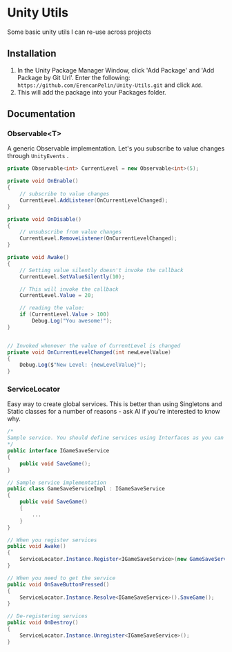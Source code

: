 # Unity Utils
Some basic unity utils I can re-use across projects

## Installation
1. In the Unity Package Manager Window, click 'Add Package' and 'Add Package by Git Url'. Enter the following: `https://github.com/ErencanPelin/Unity-Utils.git` and click `Add`.
2. This will add the package into your Packages folder.

## Documentation
### Observable\<T>
A generic Observable implementation. Let's you subscribe to value changes through `UnityEvents` .

```cs
private Observable<int> CurrentLevel = new Observable<int>(5);

private void OnEnable()
{
    // subscribe to value changes
    CurrentLevel.AddListener(OnCurrentLevelChanged);
}

private void OnDisable()
{
    // unsubscribe from value changes
    CurrentLevel.RemoveListener(OnCurrentLevelChanged);
}

private void Awake()
{
    // Setting value silently doesn't invoke the callback
    CurrentLevel.SetValueSilently(10);

    // This will invoke the callback
    CurrentLevel.Value = 20;

    // reading the value:
    if (CurrentLevel.Value > 100)
        Debug.Log("You awesome!");
}


// Invoked whenever the value of CurrentLevel is changed
private void OnCurrentLevelChanged(int newLevelValue)
{
    Debug.Log($"New Level: {newLevelValue}");
}

```

### ServiceLocator
Easy way to create global services. This is better than using Singletons and Static classes for a number of reasons - ask AI if you're interested to know why.
```cs
/* 
Sample service. You should define services using Interfaces as you can abstract the implementation with the contract provided by the ServiceLocator that way.
*/
public interface IGameSaveService
{
    public void SaveGame();
}

// Sample service implementation
public class GameSaveServiceImpl : IGameSaveService
{
    public void SaveGame()
    {
        ...
    }
}

// When you register services
public void Awake()
{
    ServiceLocator.Instance.Register<IGameSaveService>(new GameSaveServiceImpl());
}

// When you need to get the service
public void OnSaveButtonPressed()
{
    ServiceLocator.Instance.Resolve<IGameSaveService>().SaveGame();
}

// De-registering services
public void OnDestroy()
{
    ServiceLocator.Instance.Unregister<IGameSaveService>();
}
```